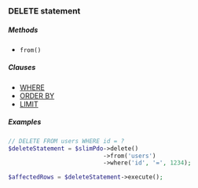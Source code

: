 ### DELETE statement

##### Methods

+ `from()`

##### Clauses

+ [WHERE](https://github.com/FaaPz/Slim-PDO/blob/master/docs/Clause/WHERE.md)
+ [ORDER BY](https://github.com/FaaPz/Slim-PDO/blob/master/docs/Clause/ORDER_BY.md)
+ [LIMIT](https://github.com/FaaPz/Slim-PDO/blob/master/docs/Clause/LIMIT.md)

##### Examples

```php
// DELETE FROM users WHERE id = ?
$deleteStatement = $slimPdo->delete()
                           ->from('users')
                           ->where('id', '=', 1234);

$affectedRows = $deleteStatement->execute();
```
